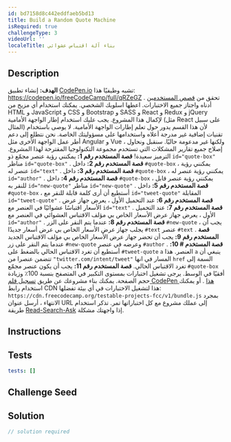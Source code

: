 ```yaml
---
id: bd7158d8c442eddfaeb5bd13
title: Build a Random Quote Machine
isRequired: true
challengeType: 3
videoUrl: ''
localeTitle: بناء آلة اقتباس عشوائي
---
```


## Description
<section id="description"> <strong>الهدف:</strong> إنشاء تطبيق <a href="https://codepen.io" target="_blank">CodePen.io</a> تشبه وظيفيًا هذا: <a href="https://codepen.io/freeCodeCamp/full/qRZeGZ" target="_blank">https://codepen.io/freeCodeCamp/full/qRZeGZ</a> . تحقق من <a href="https://en.wikipedia.org/wiki/User_story" target="_blank">قصص المستخدمين</a> أدناه واجتاز جميع الاختبارات. اعطها اسلوبك الشخصي. يمكنك استخدام أي مزيج من HTML و JavaScript و CSS و Bootstrap و SASS و React و Redux و jQuery لإكمال هذا المشروع. يجب عليك استخدام إطار الواجهة الأمامية (مثل React على سبيل المثال) لأن هذا القسم يدور حول تعلم إطارات الواجهة الأمامية. لا يوصى باستخدام تقنيات إضافية غير مدرجة أعلاه واستخدامها على مسؤوليتك الخاصة. نحن نتطلع إلى دعم أطر عمل الواجهة الأخرى مثل Angular و Vue ، ولكنها غير مدعومة حاليًا. سنقبل ونحاول إصلاح جميع تقارير المشكلات التي تستخدم مجموعة التكنولوجيا المقترحة لهذا المشروع. الترميز سعيدة! <strong>قصة المستخدم رقم 1:</strong> يمكنني رؤية عنصر مجمّع ذو <code>id=&quot;quote-box&quot;</code> مناظر <code>id=&quot;quote-box&quot;</code> . <strong>قصة المستخدم رقم 2:</strong> داخل <code>#quote-box</code> ، يمكنني رؤية عنصر له <code>id=&quot;text&quot;</code> . <strong>قصة المستخدم رقم 3:</strong> داخل <code>#quote-box</code> ، يمكنني رؤية عنصر له <code>id=&quot;author&quot;</code> . <strong>قصة المستخدم رقم 4:</strong> داخل <code>#quote-box</code> ، يمكنني رؤية عنصر قابل للنقر به <code>id=&quot;new-quote&quot;</code> مناظر <code>id=&quot;new-quote&quot;</code> . <strong>قصة المستخدم رقم 5:</strong> داخل <code>#quote-box</code> ، أستطيع أن أرى كلمة قابلة للنقر <codea< code=""> مع <code>id=&quot;tweet-quote&quot;</code> المقابلة <code>id=&quot;tweet-quote&quot;</code> . <strong>قصة المستخدم رقم 6:</strong> عند التحميل الأول ، يعرض جهاز عرض الأسعار اقتباسًا عشوائيًا في العنصر مع <code>id=&quot;text&quot;</code> . <strong>قصة المستخدم رقم 7:</strong> عند التحميل الأول ، يعرض جهاز عرض الأسعار الخاص بي مؤلف الاقتباس العشوائي في العنصر مع <code>id=&quot;author&quot;</code> . <strong>قصة المستخدم رقم 8:</strong> عندما يتم النقر على الزر <code>#new-quote</code> ، يجب أن يجلب جهاز عرض الأسعار الخاص بي عرض أسعار جديدًا <code>#text</code> عنصر <code>#text</code> . <strong>قصة المستخدم رقم 9:</strong> يجب أن تحضر جهاز عرض الأسعار الخاص بي مؤلف الاقتباس الجديد عندما يتم النقر على زر <code>#new-quote</code> وعرضه في عنصر <code>#author</code> . <strong>قصة المستخدم # 10:</strong> أستطيع أن تغرد الاقتباس الحالي بالضغط على <code>#tweet-quote</code> <code>a</code> العنصر. هذا <code>a</code> ينبغي أن تتضمن عنصرا من <code>&quot;twitter.com/intent/tweet&quot;</code> المسار في انها <code>href</code> السمة إلى تغرد الاقتباس الحالي. <strong>قصة المستخدم رقم 11:</strong> يجب أن يكون عنصر مجمّع <code>#quote-box</code> أفقيًا في الوسط. يرجى تشغيل اختبارات بمستوى التكبير في المتصفح بنسبة 100٪ وزيادة حجم الصفحة. يمكنك بناء مشروعك عن طريق <a href="http://codepen.io/freeCodeCamp/pen/MJjpwO" target="_blank">تسجيل قلم CodePen هذا</a> . أو يمكنك استخدام رابط CDN هذا لتشغيل الاختبارات في أي بيئة تفضلها: <code>https://cdn.freecodecamp.org/testable-projects-fcc/v1/bundle.js</code> بمجرد الانتهاء ، أرسل عنوان URL إلى عملك مشروع مع كل اختباراتها تمر. تذكر استخدام طريقة <a href="https://www.freecodecamp.org/forum/t/the-read-search-ask-methodology-for-getting-unstuck/137307" target="_blank">Read-Search-Ask</a> إذا واجهتك مشكلة. </codea<></section>

## Instructions
<section id="instructions">
</section>

## Tests
<section id='tests'>

```yml
tests: []

```

</section>

## Challenge Seed
<section id='challengeSeed'>

</section>

## Solution
<section id='solution'>

```js
// solution required
```
</section>
